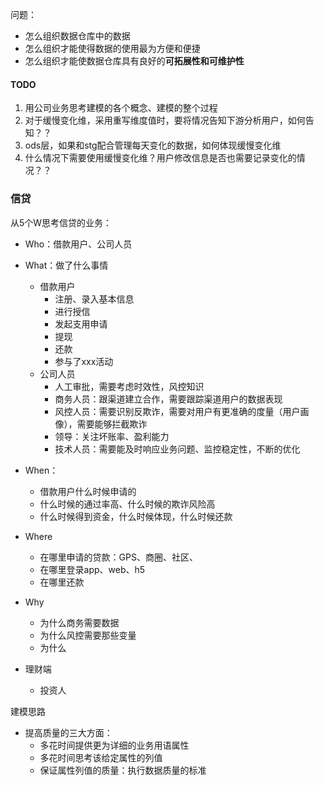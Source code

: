 
问题：
- 怎么组织数据仓库中的数据
- 怎么组织才能使得数据的使用最为方便和便捷
- 怎么组织才能使数据仓库具有良好的**可拓展性和可维护性**


#### TODO
1. 用公司业务思考建模的各个概念、建模的整个过程
2. 对于缓慢变化维，采用重写维度值时，要将情况告知下游分析用户，如何告知？？
3. ods层，如果和stg配合管理每天变化的数据，如何体现缓慢变化维
4. 什么情况下需要使用缓慢变化维？用户修改信息是否也需要记录变化的情况？？

### 信贷
从5个W思考信贷的业务：
- Who：借款用户、公司人员
- What：做了什么事情
    - 借款用户
        - 注册、录入基本信息
        - 进行授信
        - 发起支用申请
        - 提现
        - 还款
        - 参与了xxx活动
    - 公司人员
        - 人工审批，需要考虑时效性，风控知识
        - 商务人员：跟渠道建立合作，需要跟踪渠道用户的数据表现
        - 风控人员：需要识别反欺诈，需要对用户有更准确的度量（用户画像），需要能够拦截欺诈
        - 领导：关注坏账率、盈利能力
        - 技术人员：需要能及时响应业务问题、监控稳定性，不断的优化
- When：
    - 借款用户什么时候申请的
    - 什么时候的通过率高、什么时候的欺诈风险高
    - 什么时候得到资金，什么时候体现，什么时候还款
- Where
    - 在哪里申请的贷款：GPS、商圈、社区、
    - 在哪里登录app、web、h5
    - 在哪里还款
- Why
    - 为什么商务需要数据
    - 为什么风控需要那些变量
    - 为什么
    
    
- 理财端
    - 投资人
    
    
建模思路
- 提高质量的三大方面：
    - 多花时间提供更为详细的业务用语属性
    - 多花时间思考该给定属性的列值
    - 保证属性列值的质量：执行数据质量的标准